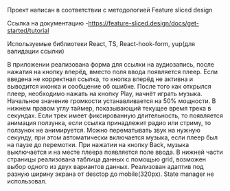 Проект написан в соответствии с методологией Feature sliced design

Ссылка на документацию -https://feature-sliced.design/docs/get-started/tutorial

Используемые библиотеки
React, TS,
React-hook-form,
yup(для валидации ссылки)

В приложении реализована форма для ссылки на аудиозапись, после нажатия на кнопку вперёд, вместо поля ввода появляется плеер. Если введена не корректная ссылка, то кнопка вперёд не активна и выводится иконка и сообщение об ошибке.
После того как открылся плеер, необходимо нажать на кнопку Play, начнёт играть музыка. Начальное значение громкости устанавливается на 50% мощности. В нижнем правом углу таймер, показывающий текущее время трека в секундах. Если трек имеет фиксированную длительность, то появляется анимация ползунка, если ссылка принадлежит радио или стриму, то ползунок не анимируется. Можно перематывать звук на нужную секунду, при этом автоматически включается музыка, если плеер был на паузе до перемотки. При нажатии на кнопку Back, музыка выключается и на месте плеера появляется поле ввода.
В нижней части страницы реализована таблица данных с помощью grid, возможен выбор одного из двух вариантов данных.
Реализован адаптив под разную ширину экрана от desctop до mobile(320px).
State manager не использовал.
